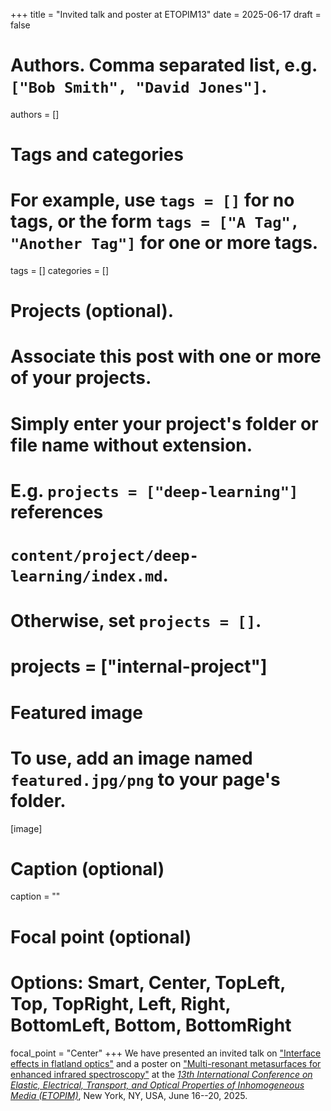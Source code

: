 +++
title = "Invited talk and poster at ETOPIM13"
date = 2025-06-17
draft = false

# Authors. Comma separated list, e.g. `["Bob Smith", "David Jones"]`.
authors = []

# Tags and categories
# For example, use `tags = []` for no tags, or the form `tags = ["A Tag", "Another Tag"]` for one or more tags.
tags = []
categories = []

# Projects (optional).
#   Associate this post with one or more of your projects.
#   Simply enter your project's folder or file name without extension.
#   E.g. `projects = ["deep-learning"]` references
#   `content/project/deep-learning/index.md`.
#   Otherwise, set `projects = []`.
# projects = ["internal-project"]

# Featured image
# To use, add an image named `featured.jpg/png` to your page's folder.
[image]
  # Caption (optional)
  caption = ""

  # Focal point (optional)
  # Options: Smart, Center, TopLeft, Top, TopRight, Left, Right, BottomLeft, Bottom, BottomRight
  focal_point = "Center"
+++
We have presented an invited talk on
["Interface effects in flatland optics"](/publication/galdi-ETOPIM-2025/) and a poster on ["Multi-resonant metasurfaces for enhanced infrared spectroscopy"](/publication/sanita-ETOPIM-2025/)
at the *[13th International Conference on Elastic, Electrical, Transport, and Optical Properties of Inhomogeneous Media (ETOPIM)]*,
New York, NY, USA, June 16--20, 2025.

[13th International Conference on Elastic, Electrical, Transport, and Optical Properties of Inhomogeneous Media (ETOPIM)]: https://etopim13.sciencesconf.org